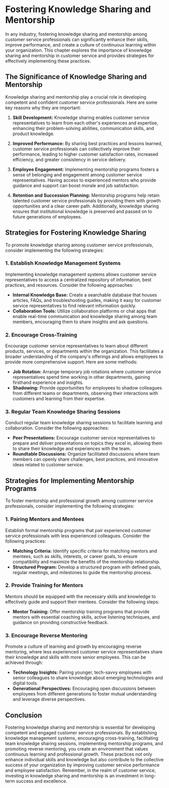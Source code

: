 Fostering Knowledge Sharing and Mentorship
======================================================

In any industry, fostering knowledge sharing and mentorship among customer service professionals can significantly enhance their skills, improve performance, and create a culture of continuous learning within your organization. This chapter explores the importance of knowledge sharing and mentorship in customer service and provides strategies for effectively implementing these practices.

The Significance of Knowledge Sharing and Mentorship
----------------------------------------------------

Knowledge sharing and mentorship play a crucial role in developing competent and confident customer service professionals. Here are some key reasons why they are important:

1. **Skill Development:** Knowledge sharing enables customer service representatives to learn from each other's experiences and expertise, enhancing their problem-solving abilities, communication skills, and product knowledge.

2. **Improved Performance:** By sharing best practices and lessons learned, customer service professionals can collectively improve their performance, leading to higher customer satisfaction rates, increased efficiency, and greater consistency in service delivery.

3. **Employee Engagement:** Implementing mentorship programs fosters a sense of belonging and engagement among customer service representatives. Having access to experienced mentors who provide guidance and support can boost morale and job satisfaction.

4. **Retention and Succession Planning:** Mentorship programs help retain talented customer service professionals by providing them with growth opportunities and a clear career path. Additionally, knowledge sharing ensures that institutional knowledge is preserved and passed on to future generations of employees.

Strategies for Fostering Knowledge Sharing
------------------------------------------

To promote knowledge sharing among customer service professionals, consider implementing the following strategies:

### 1. **Establish Knowledge Management Systems**

Implementing knowledge management systems allows customer service representatives to access a centralized repository of information, best practices, and resources. Consider the following approaches:

* **Internal Knowledge Base:** Create a searchable database that houses articles, FAQs, and troubleshooting guides, making it easy for customer service representatives to find relevant information quickly.
* **Collaboration Tools:** Utilize collaboration platforms or chat apps that enable real-time communication and knowledge sharing among team members, encouraging them to share insights and ask questions.

### 2. **Encourage Cross-Training**

Encourage customer service representatives to learn about different products, services, or departments within the organization. This facilitates a broader understanding of the company's offerings and allows employees to provide more comprehensive support. Here are some methods:

* **Job Rotation:** Arrange temporary job rotations where customer service representatives spend time working in other departments, gaining firsthand experience and insights.
* **Shadowing:** Provide opportunities for employees to shadow colleagues from different teams or departments, observing their interactions with customers and learning from their expertise.

### 3. **Regular Team Knowledge Sharing Sessions**

Conduct regular team knowledge sharing sessions to facilitate learning and collaboration. Consider the following approaches:

* **Peer Presentations:** Encourage customer service representatives to prepare and deliver presentations on topics they excel in, allowing them to share their knowledge and experiences with the team.
* **Roundtable Discussions:** Organize facilitated discussions where team members can openly share challenges, best practices, and innovative ideas related to customer service.

Strategies for Implementing Mentorship Programs
-----------------------------------------------

To foster mentorship and professional growth among customer service professionals, consider implementing the following strategies:

### 1. **Pairing Mentors and Mentees**

Establish formal mentorship programs that pair experienced customer service professionals with less experienced colleagues. Consider the following practices:

* **Matching Criteria:** Identify specific criteria for matching mentors and mentees, such as skills, interests, or career goals, to ensure compatibility and maximize the benefits of the mentorship relationship.
* **Structured Program:** Develop a structured program with defined goals, regular meetings, and milestones to guide the mentorship process.

### 2. **Provide Training for Mentors**

Mentors should be equipped with the necessary skills and knowledge to effectively guide and support their mentees. Consider the following steps:

* **Mentor Training:** Offer mentorship training programs that provide mentors with essential coaching skills, active listening techniques, and guidance on providing constructive feedback.

### 3. **Encourage Reverse Mentoring**

Promote a culture of learning and growth by encouraging reverse mentoring, where less experienced customer service representatives share their knowledge and skills with more senior employees. This can be achieved through:

* **Technology Insights:** Pairing younger, tech-savvy employees with senior colleagues to share knowledge about emerging technologies and digital tools.
* **Generational Perspectives:** Encouraging open discussions between employees from different generations to foster mutual understanding and leverage diverse perspectives.

Conclusion
----------

Fostering knowledge sharing and mentorship is essential for developing competent and engaged customer service professionals. By establishing knowledge management systems, encouraging cross-training, facilitating team knowledge sharing sessions, implementing mentorship programs, and promoting reverse mentoring, you create an environment that values continuous learning and professional growth. These practices not only enhance individual skills and knowledge but also contribute to the collective success of your organization by improving customer service performance and employee satisfaction. Remember, in the realm of customer service, investing in knowledge sharing and mentorship is an investment in long-term success and excellence.
